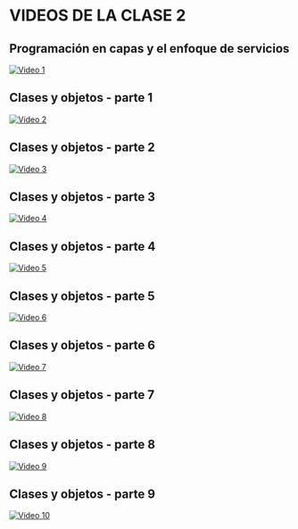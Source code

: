 # VIDEOS DE LA CLASE 2

## Programación en capas y el enfoque de servicios

[![Video 1](https://raw.githubusercontent.com/gcoronelc/UNI-FIEE-2023-3-BMA15-M/main/img/youtube.png)](https://youtu.be/Xcq6_bqmRBI)


## Clases y objetos - parte 1

[![Video 2](https://raw.githubusercontent.com/gcoronelc/UNI-FIEE-2023-3-BMA15-M/main/img/youtube.png)](https://youtu.be/kmK6lUeIWA8)


## Clases y objetos - parte 2

[![Video 3](https://raw.githubusercontent.com/gcoronelc/UNI-FIEE-2023-3-BMA15-M/main/img/youtube.png)](https://youtu.be/ID2DQgIkzeA)


## Clases y objetos - parte 3

[![Video 4](https://raw.githubusercontent.com/gcoronelc/UNI-FIEE-2023-3-BMA15-M/main/img/youtube.png)](https://youtu.be/shdTubBePGI)

## Clases y objetos - parte 4

[![Video 5](https://raw.githubusercontent.com/gcoronelc/UNI-FIEE-2023-3-BMA15-M/main/img/youtube.png)](https://youtu.be/VPjFmjR5VPk)


## Clases y objetos - parte 5

[![Video 6](https://raw.githubusercontent.com/gcoronelc/UNI-FIEE-2023-3-BMA15-M/main/img/youtube.png)](https://youtu.be/HDXB6tSmdSs)


## Clases y objetos - parte 6

[![Video 7](https://raw.githubusercontent.com/gcoronelc/UNI-FIEE-2023-3-BMA15-M/main/img/youtube.png)](https://youtu.be/se9t2rSo_Vg)


## Clases y objetos - parte 7

[![Video 8](https://raw.githubusercontent.com/gcoronelc/UNI-FIEE-2023-3-BMA15-M/main/img/youtube.png)](https://youtu.be/ljl-IIlYjDw)


## Clases y objetos - parte 8

[![Video 9](https://raw.githubusercontent.com/gcoronelc/UNI-FIEE-2023-3-BMA15-M/main/img/youtube.png)](https://youtu.be/1_nFWcgglYI)


## Clases y objetos - parte 9

[![Video 10](https://raw.githubusercontent.com/gcoronelc/UNI-FIEE-2023-3-BMA15-M/main/img/youtube.png)](https://youtu.be/DkPvEnTQDmo)

